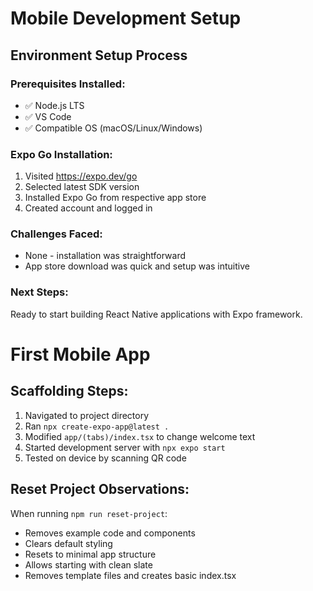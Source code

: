 # Mobile Development Setup

## Environment Setup Process

### Prerequisites Installed:
- ✅ Node.js LTS
- ✅ VS Code
- ✅ Compatible OS (macOS/Linux/Windows)

### Expo Go Installation:
1. Visited https://expo.dev/go
2. Selected latest SDK version
3. Installed Expo Go from respective app store
4. Created account and logged in

### Challenges Faced:
- None - installation was straightforward
- App store download was quick and setup was intuitive

### Next Steps:
Ready to start building React Native applications with Expo framework.

# First Mobile App

## Scaffolding Steps:
1. Navigated to project directory
2. Ran `npx create-expo-app@latest .`
3. Modified `app/(tabs)/index.tsx` to change welcome text
4. Started development server with `npx expo start`
5. Tested on device by scanning QR code

## Reset Project Observations:
When running `npm run reset-project`:
- Removes example code and components
- Clears default styling
- Resets to minimal app structure
- Allows starting with clean slate
- Removes template files and creates basic index.tsx